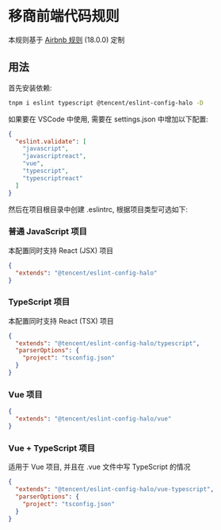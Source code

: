 # 移商前端代码规则

本规则基于 [Airbnb 规则](https://github.com/airbnb/javascript) (18.0.0) 定制

## 用法

首先安装依赖:

```bash
tnpm i eslint typescript @tencent/eslint-config-halo -D
```

如果要在 VSCode 中使用, 需要在 settings.json 中增加以下配置:

```json
{
  "eslint.validate": [
    "javascript",
    "javascriptreact",
    "vue",
    "typescript",
    "typescriptreact"
  ]
}
```

然后在项目根目录中创建 .eslintrc, 根据项目类型可选如下:

### 普通 JavaScript 项目

本配置同时支持 React (JSX) 项目

```json
{
  "extends": "@tencent/eslint-config-halo"
}
```

### TypeScript 项目

本配置同时支持 React (TSX) 项目

```json
{
  "extends": "@tencent/eslint-config-halo/typescript",
  "parserOptions": {
    "project": "tsconfig.json"
  }
}
```

### Vue 项目

```json
{
  "extends": "@tencent/eslint-config-halo/vue"
}
```

### Vue + TypeScript 项目

适用于 Vue 项目, 并且在 .vue 文件中写 TypeScript 的情况

```json
{
  "extends": "@tencent/eslint-config-halo/vue-typescript",
  "parserOptions": {
    "project": "tsconfig.json"
  }
}
```
